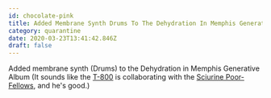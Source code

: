 ```yaml
---
id: chocolate-pink
title: Added Membrane Synth Drums To The Dehydration In Memphis Generative Album It Sounds Like The T 800 Is Collaborating With The
category: quarantine
date: 2020-03-23T13:41:42.846Z
draft: false
---
```


Added membrane synth (Drums) to the Dehydration in Memphis Generative Album (It sounds like the [T-800][1] is collaborating with the [Sciurine Poor-Fellows][2], and he's good.)

[1]: https://en.wikipedia.org/wiki/Terminator_(character)
[2]: http://www.scp-wiki.net/scp-2050